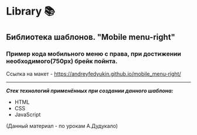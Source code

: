 # Library 📚

## Библиотека шаблонов. "Mobile menu-right"

### Пример кода мобильного меню с права, при достижении необходимого(750px) брейк пойнта.

Ссылка на макет - <https://andreyfedyukin.github.io/mobile_menu-right/>

---
***Стек технологий применённых при создании данного шаблона:***

- HTML
- CSS
- JavaScript

(Данный материал - по урокам А.Дудукало)
